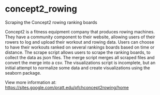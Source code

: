 # concept2_rowing
Scraping the Concept2 rowing ranking boards

Concept2 is a fitness equipment company that produces rowing machines. They have a community component to their website, allowing users of their rowers to log and upload their workout and rowing data. Users can choose to have their workouts ranked on several rankings boards based on time or distance. The scrape script allows users to scrape the ranking boards, to collect the data as json files. The merge script merges all scraped files and convert the merge into a csv. The visualizations script is incomplete, but an initial attempt to normalize some data and create visualizations using the seaborn package.

View more information at: https://sites.google.com/pratt.edu/pfchconcept2rowing/home
